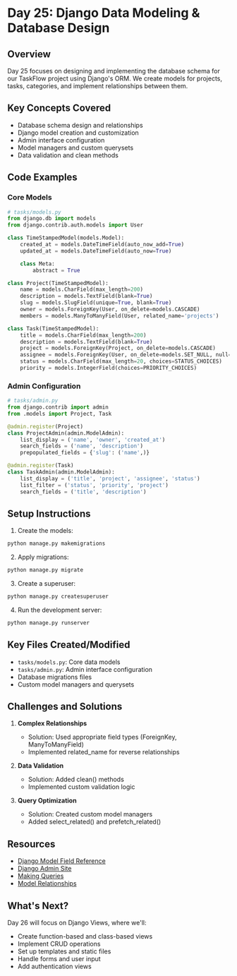 # Day 25: Django Data Modeling & Database Design

## Overview
Day 25 focuses on designing and implementing the database schema for our TaskFlow project using Django's ORM. We create models for projects, tasks, categories, and implement relationships between them.

## Key Concepts Covered
- Database schema design and relationships
- Django model creation and customization
- Admin interface configuration
- Model managers and custom querysets
- Data validation and clean methods

## Code Examples

### Core Models
```python
# tasks/models.py
from django.db import models
from django.contrib.auth.models import User

class TimeStampedModel(models.Model):
    created_at = models.DateTimeField(auto_now_add=True)
    updated_at = models.DateTimeField(auto_now=True)

    class Meta:
        abstract = True

class Project(TimeStampedModel):
    name = models.CharField(max_length=200)
    description = models.TextField(blank=True)
    slug = models.SlugField(unique=True, blank=True)
    owner = models.ForeignKey(User, on_delete=models.CASCADE)
    members = models.ManyToManyField(User, related_name='projects')

class Task(TimeStampedModel):
    title = models.CharField(max_length=200)
    description = models.TextField(blank=True)
    project = models.ForeignKey(Project, on_delete=models.CASCADE)
    assignee = models.ForeignKey(User, on_delete=models.SET_NULL, null=True)
    status = models.CharField(max_length=20, choices=STATUS_CHOICES)
    priority = models.IntegerField(choices=PRIORITY_CHOICES)
```

### Admin Configuration
```python
# tasks/admin.py
from django.contrib import admin
from .models import Project, Task

@admin.register(Project)
class ProjectAdmin(admin.ModelAdmin):
    list_display = ('name', 'owner', 'created_at')
    search_fields = ('name', 'description')
    prepopulated_fields = {'slug': ('name',)}

@admin.register(Task)
class TaskAdmin(admin.ModelAdmin):
    list_display = ('title', 'project', 'assignee', 'status')
    list_filter = ('status', 'priority', 'project')
    search_fields = ('title', 'description')
```

## Setup Instructions

1. Create the models:
```bash
python manage.py makemigrations
```

2. Apply migrations:
```bash
python manage.py migrate
```

3. Create a superuser:
```bash
python manage.py createsuperuser
```

4. Run the development server:
```bash
python manage.py runserver
```

## Key Files Created/Modified
- `tasks/models.py`: Core data models
- `tasks/admin.py`: Admin interface configuration
- Database migrations files
- Custom model managers and querysets

## Challenges and Solutions
1. **Complex Relationships**
   - Solution: Used appropriate field types (ForeignKey, ManyToManyField)
   - Implemented related_name for reverse relationships

2. **Data Validation**
   - Solution: Added clean() methods
   - Implemented custom validation logic

3. **Query Optimization**
   - Solution: Created custom model managers
   - Added select_related() and prefetch_related()

## Resources
- [Django Model Field Reference](https://docs.djangoproject.com/en/stable/ref/models/fields/)
- [Django Admin Site](https://docs.djangoproject.com/en/stable/ref/contrib/admin/)
- [Making Queries](https://docs.djangoproject.com/en/stable/topics/db/queries/)
- [Model Relationships](https://docs.djangoproject.com/en/stable/topics/db/examples/)

## What's Next?
Day 26 will focus on Django Views, where we'll:
- Create function-based and class-based views
- Implement CRUD operations
- Set up templates and static files
- Handle forms and user input
- Add authentication views 